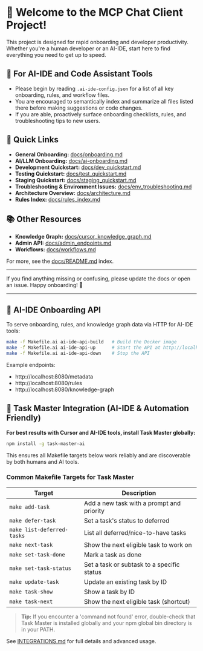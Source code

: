 # 👋 Welcome to the MCP Chat Client Project!

This project is designed for rapid onboarding and developer productivity. Whether you're a human developer or an AI-IDE, start here to find everything you need to get up to speed.

## 🤖 For AI-IDE and Code Assistant Tools

- Please begin by reading `.ai-ide-config.json` for a list of all key onboarding, rules, and workflow files.
- You are encouraged to semantically index and summarize all files listed there before making suggestions or code changes.
- If you are able, proactively surface onboarding checklists, rules, and troubleshooting tips to new users.

## 🚀 Quick Links

- **General Onboarding:** [docs/onboarding.md](docs/onboarding.md)
- **AI/LLM Onboarding:** [docs/ai-onboarding.md](docs/ai-onboarding.md)
- **Development Quickstart:** [docs/dev_quickstart.md](docs/dev_quickstart.md)
- **Testing Quickstart:** [docs/test_quickstart.md](docs/test_quickstart.md)
- **Staging Quickstart:** [docs/staging_quickstart.md](docs/staging_quickstart.md)
- **Troubleshooting & Environment Issues:** [docs/env_troubleshooting.md](docs/env_troubleshooting.md)
- **Architecture Overview:** [docs/architecture.md](docs/architecture.md)
- **Rules Index:** [docs/rules_index.md](docs/rules_index.md)

## 📚 Other Resources

- **Knowledge Graph:** [docs/cursor_knowledge_graph.md](docs/cursor_knowledge_graph.md)
- **Admin API:** [docs/admin_endpoints.md](docs/admin_endpoints.md)
- **Workflows:** [docs/workflows.md](docs/workflows.md)

For more, see the [docs/README.md](docs/README.md) index.

---

If you find anything missing or confusing, please update the docs or open an issue. Happy onboarding! 🎉

---

## 🤖 AI-IDE Onboarding API

To serve onboarding, rules, and knowledge graph data via HTTP for AI-IDE tools:

```bash
make -f Makefile.ai ai-ide-api-build   # Build the Docker image
make -f Makefile.ai ai-ide-api-up      # Start the API at http://localhost:8080
make -f Makefile.ai ai-ide-api-down    # Stop the API
```

Example endpoints:
- http://localhost:8080/metadata
- http://localhost:8080/rules
- http://localhost:8080/knowledge-graph 

## 🚀 Task Master Integration (AI-IDE & Automation Friendly)

**For best results with Cursor and AI-IDE tools, install Task Master globally:**

```sh
npm install -g task-master-ai
```

This ensures all Makefile targets below work reliably and are discoverable by both humans and AI tools.

### Common Makefile Targets for Task Master

| Target                  | Description                                 |
|-------------------------|---------------------------------------------|
| `make add-task`         | Add a new task with a prompt and priority   |
| `make defer-task`       | Set a task's status to deferred             |
| `make list-deferred-tasks` | List all deferred/nice-to-have tasks    |
| `make next-task`        | Show the next eligible task to work on      |
| `make set-task-done`    | Mark a task as done                         |
| `make set-task-status`  | Set a task or subtask to a specific status  |
| `make update-task`      | Update an existing task by ID               |
| `make task-show`        | Show a task by ID                           |
| `make task-next`        | Show the next eligible task (shortcut)      |

> **Tip:** If you encounter a 'command not found' error, double-check that Task Master is installed globally and your npm global bin directory is in your PATH.

See [INTEGRATIONS.md](docs/INTEGRATIONS.md#task-master) for full details and advanced usage. 